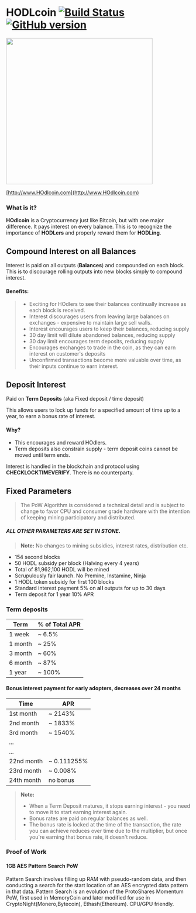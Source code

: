 # **HODLcoin** [![Build Status](https://travis-ci.org/HOdlcoin/HOdlcoin.svg?branch=HODLCoin0.11.3)](https://travis-ci.org/HOdlcoin/HOdlcoin) [![GitHub version](https://d25lcipzij17d.cloudfront.net/badge.svg?id=gh&type=6&v=4.0.0&x2=0)](https://badge.fury.io/gh/HOdlcoin%2FHOdlcoin)
<img src="http://i.imgur.com/5EAaA7b.png" width="400">

[http://www.HOdlcoin.com](http://www.HOdlcoin.com)
### **What is it?**

**HOdlcoin** is a Cryptocurrency just like Bitcoin, but with one major difference. It pays interest on every balance. This is to recognize the importance of **HODLers** and properly reward them for **HODLing**.

## **Compound Interest on all Balances**

Interest is paid on all outputs (**Balances**) and compounded on each block. This is to discourage rolling outputs into new blocks simply to compound interest.

#### **Benefits:**
> -  Exciting for HOdlers to see their balances continually increase as each block is received.
> -  Interest discourages users from leaving large balances on exchanges - expensive to maintain large sell walls.
> -  Interest encourages users to keep their balances, reducing supply
> -  30 day limit will dilute abandoned balances, reducing supply
> -  30 day limit encourages term deposits, reducing supply
> -  Encourages exchanges to trade in the coin, as they can earn interest on customer's deposits
> -  Unconfirmed transactions become more valuable over time, as their inputs continue to earn interest. 

## **Deposit Interest** 
Paid on **Term Deposits** (aka Fixed deposit / time deposit)

This allows users to lock up funds for a specified amount of time up to a year, to earn a bonus rate of interest.  

#### **Why?**

 - This encourages and reward HOdlers.
 - Term deposits also constrain supply - term deposit coins cannot be moved until term ends.

Interest is handled in the blockchain and protocol using **CHECKLOCKTIMEVERIFY**. There is no counterparty. 

## **Fixed Parameters**
> The PoW Algorithm is considered a technical detail and is subject to change to favor CPU and consumer grade hardware with the intention of keeping mining participatory and distributed.

##### **ALL OTHER PARAMETERS ARE SET IN STONE.**

> **Note:** No changes to mining subsidies, interest rates, distribution etc.

 - 154 second blocks
 - 50 HODL subsidy per block (Halving every 4 years)
 - Total of 81,962,100 HODL will be mined
 - Scrupulously fair launch. No Premine, Instamine, Ninja
 - 1 HODL token subsidy for first 100 blocks
 - Standard interest payment 5% on **all** outputs for up to 30 days
 - Term deposit for 1 year 10% APR

### **Term deposits**

Term     | % of Total APR
-------- | ---
1 week   | ~ 6.5%
1 month  | ~ 25%
3 month  | ~ 60%
6 month  | ~ 87%
1 year   | ~ 100% 


#### **Bonus interest payment for early adopters, decreases over 24 months**

Time     |  APR
-------- | ---
1st month | ~ 2143%
2nd month | ~ 1833%
3rd month | ~ 1540%
...      | 
...      |  
22nd month | ~ 0.111255%
23rd month | ~ 0.008%
24th month | no bonus 

> **Note:**
> 
> - When a Term Deposit matures, it stops earning interest - you need to move it to start earning interest again.
> -  Bonus rates are paid on regular balances as well.
> - The bonus rate is locked at the time of the transaction, the rate you can achieve reduces over time due to the multiplier, but once you're earning that bonus rate, it doesn't reduce.

### **Proof of Work**

#### **1GB AES Pattern Search PoW** 
Pattern Search involves filling up RAM with pseudo-random data, and then conducting a search for the start location of an AES encrypted data pattern in that data. Pattern Search is an evolution of the ProtoShares Momentum PoW, first used in MemoryCoin and later modified for use in CryptoNight(Monero,Bytecoin), Ethash(Ethereum).  CPU/GPU friendly.
